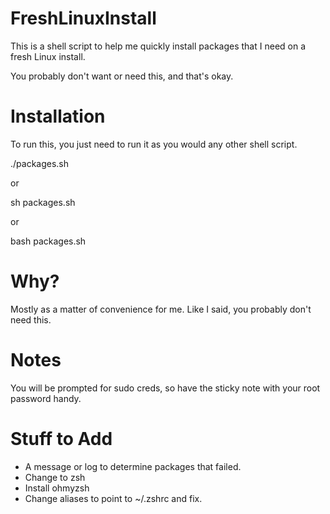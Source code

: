 # FreshLinuxInstall

This is a shell script to help me quickly install packages that I need on a fresh Linux install. 

You probably don't want or need this, and that's okay. 

# Installation

To run this, you just need to run it as you would any other shell script. 

./packages.sh 

or

sh packages.sh

or 

bash packages.sh

# Why? 

Mostly as a matter of convenience for me. Like I said, you probably don't need this. 

# Notes

You will be prompted for sudo creds, so have the sticky note with your root password handy. 

# Stuff to Add 
- A message or log to determine packages that failed.
- Change to zsh
- Install ohmyzsh
- Change aliases to point to ~/.zshrc and fix. 
